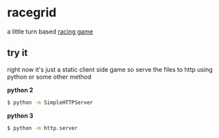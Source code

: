# racegrid
a little turn based [racing game](https://en.wikipedia.org/wiki/Racetrack_(game)) 

## try it
right now it's just a static client side game so serve the files to http using python or some other method

**python 2**
``` bash
$ python -m SimpleHTTPServer
```

**python 3**
``` bash
$ python -m http.server
```
